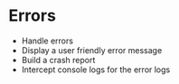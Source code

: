 # Errors

- Handle errors
- Display a user friendly error message
- Build a crash report
- Intercept console logs for the error logs
